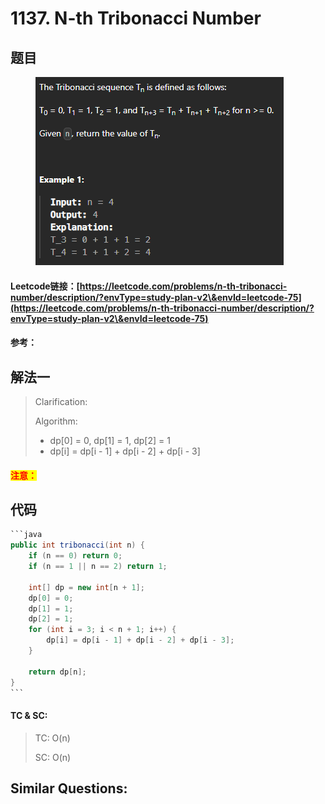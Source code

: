 # 1137. N-th Tribonacci Number

## 题目

<figure><img src="../../.gitbook/assets/image (209).png" alt=""><figcaption></figcaption></figure>

#### Leetcode链接：[https://leetcode.com/problems/n-th-tribonacci-number/description/?envType=study-plan-v2\&envId=leetcode-75](https://leetcode.com/problems/n-th-tribonacci-number/description/?envType=study-plan-v2\&envId=leetcode-75)

#### 参考：

## 解法一

> Clarification:&#x20;
>
> Algorithm:&#x20;
>
> * dp\[0] = 0, dp\[1] = 1, dp\[2] = 1
> * dp\[i] = dp\[i - 1] + dp\[i - 2] + dp\[i - 3]

#### <mark style="color:red;">注意：</mark>

## 代码

````java
```java
public int tribonacci(int n) {
    if (n == 0) return 0;
    if (n == 1 || n == 2) return 1;

    int[] dp = new int[n + 1];
    dp[0] = 0;
    dp[1] = 1;
    dp[2] = 1;
    for (int i = 3; i < n + 1; i++) {
        dp[i] = dp[i - 1] + dp[i - 2] + dp[i - 3];
    }

    return dp[n];
}
```
````

#### TC & SC:&#x20;

> TC: O(n)
>
> SC: O(n)

## **Similar Questions:**&#x20;
